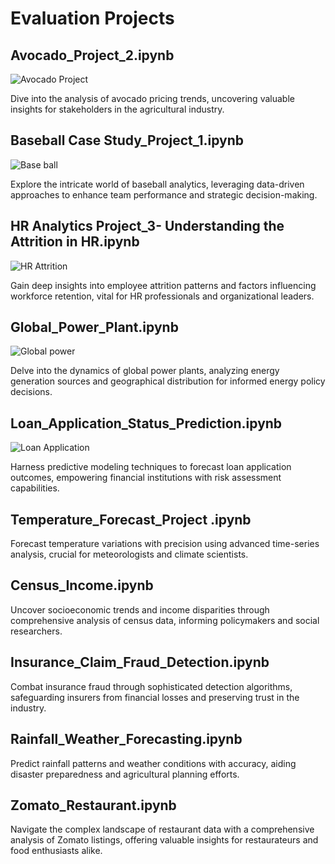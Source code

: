 <h1>Evaluation Projects</h1>

<h2>Avocado_Project_2.ipynb</h2>
<img src="https://encrypted-tbn0.gstatic.com/images?q=tbn:ANd9GcSLYnq-R5G7RaxGHQ3xDMbLPrgP7iowNx2KyA&usqp=CAU" alt="Avocado Project">
<p>Dive into the analysis of avocado pricing trends, uncovering valuable insights for stakeholders in the agricultural industry.</p>

<h2>Baseball Case Study_Project_1.ipynb</h2>
<img src="https://encrypted-tbn0.gstatic.com/images?q=tbn:ANd9GcSTNwtSmGveasnGt9NZZX-Oo5-fDOncX0kB_g&usqp=CAU" alt="Base ball">

<p>Explore the intricate world of baseball analytics, leveraging data-driven approaches to enhance team performance and strategic decision-making.</p>

<h2>HR Analytics Project_3- Understanding the Attrition in HR.ipynb</h2>
<img src="https://encrypted-tbn0.gstatic.com/images?q=tbn:ANd9GcTkSJfGLbYwf_5n20p8L_jo951xqtlsX1zPtA&usqp=CAU" alt="HR Attrition">

<p>Gain deep insights into employee attrition patterns and factors influencing workforce retention, vital for HR professionals and organizational leaders.</p>

<h2>Global_Power_Plant.ipynb</h2>
<img src="https://encrypted-tbn0.gstatic.com/images?q=tbn:ANd9GcSI4wmMIGXwPVPXT71LC4mM5Ab09ksFIANuEQ&usqp=CA" alt="Global power">
<p>Delve into the dynamics of global power plants, analyzing energy generation sources and geographical distribution for informed energy policy decisions.</p>

<h2>Loan_Application_Status_Prediction.ipynb</h2>
<img src="data:image/jpeg;base64,/9j/4AAQSkZJRgABAQAAAQABAAD…a4IuTkRO/TwDj+9f/AJ2zoRAMaLYWJJ6Ta/omSIgCIiAf/9k=" alt="Loan Application">
<p>Harness predictive modeling techniques to forecast loan application outcomes, empowering financial institutions with risk assessment capabilities.</p>

<h2>Temperature_Forecast_Project .ipynb</h2>
<p>Forecast temperature variations with precision using advanced time-series analysis, crucial for meteorologists and climate scientists.</p>

<h2>Census_Income.ipynb</h2>
<p>Uncover socioeconomic trends and income disparities through comprehensive analysis of census data, informing policymakers and social researchers.</p>

<h2>Insurance_Claim_Fraud_Detection.ipynb</h2>
<p>Combat insurance fraud through sophisticated detection algorithms, safeguarding insurers from financial losses and preserving trust in the industry.</p>

<h2>Rainfall_Weather_Forecasting.ipynb</h2>
<p>Predict rainfall patterns and weather conditions with accuracy, aiding disaster preparedness and agricultural planning efforts.</p>

<h2>Zomato_Restaurant.ipynb</h2>
<p>Navigate the complex landscape of restaurant data with a comprehensive analysis of Zomato listings, offering valuable insights for restaurateurs and food enthusiasts alike.</p>
